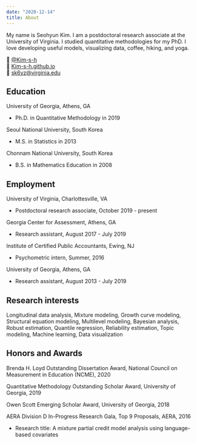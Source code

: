 ```yaml
---
date: "2020-12-14"
title: About
---
```

  
My name is Seohyun Kim. I am a postdoctoral research associate at the University of Virginia. I studied quantitative methodologies for my PhD. I love developing useful models, visualizing data, coffee, hiking, and yoga.

<!--I am also a big fan of "[The Office](https://kim-s-h.github.io/gallery)"!-->


:octopus: [@Kim-s-h](https://github.com/Kim-s-h)  
:shaved_ice: [Kim-s-h.github.io](https://Kim-s-h.github.io)  
:email: <i class="fas fa-paper-plane"></i> <sk6yz@virginia.edu>



## Education

University of Georgia, Athens, GA 

  * Ph.D. in Quantitative Methodology in 2019

Seoul National University, South Korea

  * M.S. in Statistics in 2013

Chonnam National University, South Korea

  * B.S. in Mathematics Education in 2008

## Employment

University of Virginia, Charlottesville, VA 

  * Postdoctoral research associate, October 2019 - present
  
Georgia Center for Assessment, Athens, GA

  * Research assistant, August 2017 - July 2019
  
Institute of Certified Public Accountants, Ewing, NJ

  * Psychometric intern, Summer, 2016

University of Georgia, Athens, GA

  * Research assistant, August 2013 - July 2019

## Research interests

Longitudinal data analysis, Mixture modeling, Growth curve modeling, Structural equation modeling, Multilevel modeling, Bayesian analysis, Robust estimation, Quantile regression, Reliability estimation, Topic modeling, Machine learning, Data visualization

## Honors and Awards

Brenda H. Loyd Outstanding Dissertation Award, National Council on Measurement in Education (NCME), 2020  

Quantitative Methodology Outstanding Scholar Award, University of Georgia, 2019 

Owen Scott Emerging Scholar Award, University of Georgia, 2018 

AERA Division D In-Progress Research Gala, Top 9 Proposals, AERA, 2016

  * Research title: A mixture partial credit model analysis using language-based covariates